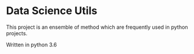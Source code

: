 # Data Science Utils
This project is an ensemble of method which are frequently used in python projects.

Written in python 3.6